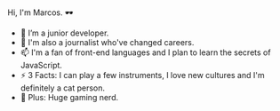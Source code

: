 Hi, I'm Marcos. 🕶️

- 🌱 I’m a junior developer.
- 💬 I'm also a journalist who've changed careers.
- 📫 I'm a fan of front-end languages and I plan to learn the secrets of JavaScript.
- ⚡ 3 Facts: I can play a few instruments, I love new cultures and I'm definitely a cat person.
- 👾 Plus: Huge gaming nerd.
